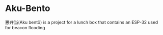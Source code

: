# Aku-Bento
悪弁当(Aku bentō) is a project for a lunch box that contains an ESP-32 used for beacon flooding
